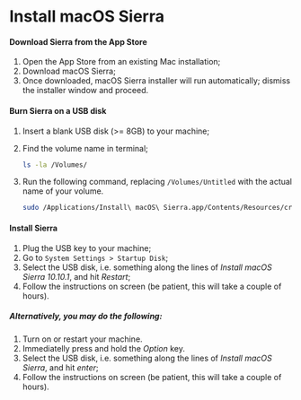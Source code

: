 # Install macOS Sierra

#### Download Sierra from the App Store

1. Open the App Store from an existing Mac installation;
2. Download macOS Sierra;
3. Once downloaded, macOS Sierra installer will run automatically; dismiss the installer window and proceed.

#### Burn Sierra on a USB disk

1. Insert a blank USB disk (>= 8GB) to your machine;
2. Find the volume name in terminal;

    ```bash
    ls -la /Volumes/
    ```

3. Run the following command, replacing `/Volumes/Untitled` with the actual name of your volume.

    ```bash
    sudo /Applications/Install\ macOS\ Sierra.app/Contents/Resources/createinstallmedia --volume /Volumes/Untitled --applicationpath /Applications/Install\ macOS\ Sierra.app --nointeraction
    ```

#### Install Sierra
  
1. Plug the USB key to your machine;
2. Go to `System Settings > Startup Disk`;
3. Select the USB disk, i.e. something along the lines of _Install macOS Sierra 10.10.1_, and hit _Restart_;
4. Follow the instructions on screen (be patient, this will take a couple of hours).

##### Alternatively, you may do the following:

1. Turn on or restart your machine.
2. Immediatelly press and hold the _Option_ key.
3. Select the USB disk, i.e. something along the lines of _Install macOS Sierra_, and hit _enter_;
4. Follow the instructions on screen (be patient, this will take a couple of hours).
